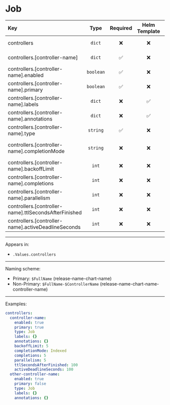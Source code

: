 # Job

| Key                                                   |   Type    | Required | Helm Template |   Default    | Description                                     |
| :---------------------------------------------------- | :-------: | :------: | :-----------: | :----------: | :---------------------------------------------- |
| controllers                                           |  `dict`   |    ❌    |      ❌       |     `{}`     | Define the controllers as dicts                 |
| controllers.[controller-name]                         |  `dict`   |    ✅    |      ❌       |     `{}`     | Holds controller definition                     |
| controllers.[controller-name].enabled                 | `boolean` |    ✅    |      ❌       |   `false`    | Enables or Disables the controller              |
| controllers.[controller-name].primary                 | `boolean` |    ✅    |      ❌       |   `false`    | Sets the controller as primary                  |
| controllers.[controller-name].labels                  |  `dict`   |    ❌    |      ✅       |     `{}`     | Additional labels for controller                |
| controllers.[controller-name].annotations             |  `dict`   |    ❌    |      ✅       |     `{}`     | Additional annotations for controller           |
| controllers.[controller-name].type                    | `string`  |    ✅    |      ❌       |     `""`     | Define the type (kind) of the controller        |
| controllers.[controller-name].completionMode          | `string`  |    ❌    |      ❌       | `NonIndexed` | Define the completionMode (Indexed, NonIndexed) |
| controllers.[controller-name].backoffLimit            |   `int`   |    ❌    |      ❌       |     `5`      | Define the backoffLimit                         |
| controllers.[controller-name].completions             |   `int`   |    ❌    |      ❌       |              | Define the completions                          |
| controllers.[controller-name].parallelism             |   `int`   |    ❌    |      ❌       |     `1`      | Define the parallelism                          |
| controllers.[controller-name].ttlSecondsAfterFinished |   `int`   |    ❌    |      ❌       |    `120`     | Define the ttlSecondsAfterFinished              |
| controllers.[controller-name].activeDeadlineSeconds   |   `int`   |    ❌    |      ❌       |              | Define the activeDeadlineSeconds                |

---

Appears in:

- `.Values.controllers`

---

Naming scheme:

- Primary: `$FullName` (release-name-chart-name)
- Non-Primary: `$FullName-$ControllerName` (release-name-chart-name-controller-name)

---

Examples:

```yaml
controllers:
  controller-name:
    enabled: true
    primary: true
    type: Job
    labels: {}
    annotations: {}
    backoffLimit: 5
    completionMode: Indexed
    completions: 5
    parallelism: 5
    ttlSecondsAfterFinished: 100
    activeDeadlineSeconds: 100
  other-controller-name:
    enabled: true
    primary: false
    type: Job
    labels: {}
    annotations: {}
```
